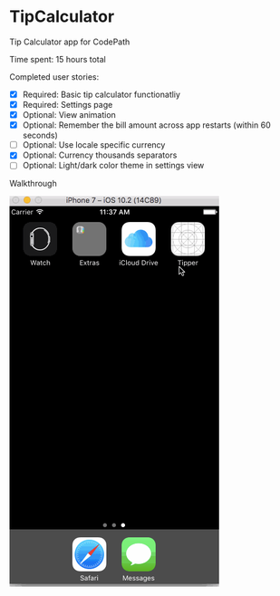 # TipCalculator

Tip Calculator app for CodePath

Time spent: 15 hours total

Completed user stories:

* [x] Required: Basic tip calculator functionatliy
* [x] Required: Settings page
* [x] Optional: View animation
* [x] Optional: Remember the bill amount across app restarts (within 60 seconds)
* [ ] Optional: Use locale specific currency 
* [X] Optional: Currency thousands separators
* [ ] Optional: Light/dark color theme in settings view

Walkthrough

![](https://github.com/RajRele/TipCalculator/blob/master/TipCalApp-3.gif)

